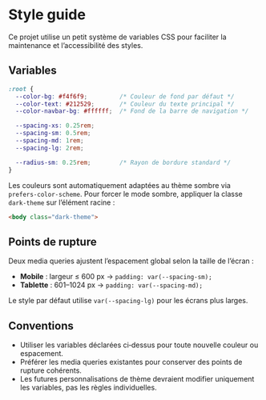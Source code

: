 # Style guide

Ce projet utilise un petit système de variables CSS pour faciliter
la maintenance et l’accessibilité des styles.

## Variables

```css
:root {
  --color-bg: #f4f6f9;         /* Couleur de fond par défaut */
  --color-text: #212529;       /* Couleur du texte principal */
  --color-navbar-bg: #ffffff;  /* Fond de la barre de navigation */

  --spacing-xs: 0.25rem;
  --spacing-sm: 0.5rem;
  --spacing-md: 1rem;
  --spacing-lg: 2rem;

  --radius-sm: 0.25rem;        /* Rayon de bordure standard */
}
```

Les couleurs sont automatiquement adaptées au thème sombre via
`prefers-color-scheme`. Pour forcer le mode sombre, appliquer la classe
`dark-theme` sur l’élément racine :

```html
<body class="dark-theme">
```

## Points de rupture

Deux media queries ajustent l’espacement global selon la taille de
l’écran :

- **Mobile** : largeur ≤ 600 px → `padding: var(--spacing-sm);`
- **Tablette** : 601–1024 px → `padding: var(--spacing-md);`

Le style par défaut utilise `var(--spacing-lg)` pour les écrans plus
larges.

## Conventions

- Utiliser les variables déclarées ci‑dessus pour toute nouvelle couleur
  ou espacement.
- Préférer les media queries existantes pour conserver des points de
  rupture cohérents.
- Les futures personnalisations de thème devraient modifier uniquement
  les variables, pas les règles individuelles.

